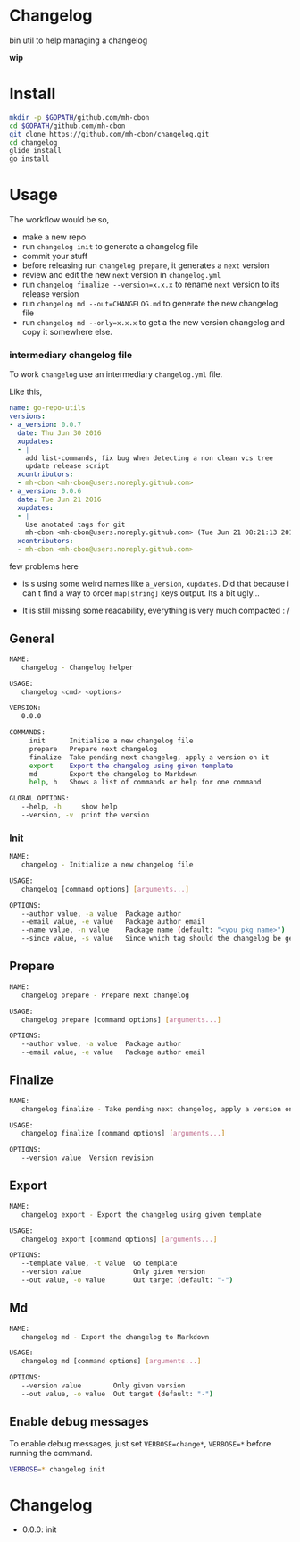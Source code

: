 # Changelog

bin util to help managing a changelog

__wip__

# Install

```sh
mkdir -p $GOPATH/github.com/mh-cbon
cd $GOPATH/github.com/mh-cbon
git clone https://github.com/mh-cbon/changelog.git
cd changelog
glide install
go install
```

# Usage

The workflow would be so,

- make a new repo
- run `changelog init` to generate a changelog file
- commit your stuff
- before releasing run `changelog prepare`, it generates a `next` version
- review and edit the new `next` version in `changelog.yml`
- run `changelog finalize --version=x.x.x` to rename `next` version to its release version
- run `changelog md --out=CHANGELOG.md` to generate the new changelog file
- run `changelog md --only=x.x.x` to get a the new version changelog and copy it somewhere else.

### intermediary changelog file

To work `changelog` use an intermediary `changelog.yml` file.

Like this,

```yaml
name: go-repo-utils
versions:
- a_version: 0.0.7
  date: Thu Jun 30 2016
  xupdates:
  - |
    add list-commands, fix bug when detecting a non clean vcs tree
    update release script
  xcontributors:
  - mh-cbon <mh-cbon@users.noreply.github.com>
- a_version: 0.0.6
  date: Tue Jun 21 2016
  xupdates:
  - |
    Use anotated tags for git
    mh-cbon <mh-cbon@users.noreply.github.com> (Tue Jun 21 08:21:13 2016 +0200)
  xcontributors:
  - mh-cbon <mh-cbon@users.noreply.github.com>
```

few problems here

- is s using some weird names like `a_version`, `xupdates`.
Did that because i can t find a way to order `map[string]` keys output.
Its a bit ugly...

- It is still missing some readability, everything is very much compacted : /

## General

```sh
NAME:
   changelog - Changelog helper

USAGE:
   changelog <cmd> <options>

VERSION:
   0.0.0

COMMANDS:
     init      Initialize a new changelog file
     prepare   Prepare next changelog
     finalize  Take pending next changelog, apply a version on it
     export    Export the changelog using given template
     md        Export the changelog to Markdown
     help, h   Shows a list of commands or help for one command

GLOBAL OPTIONS:
   --help, -h     show help
   --version, -v  print the version
```

### Init

```sh
NAME:
   changelog - Initialize a new changelog file

USAGE:
   changelog [command options] [arguments...]

OPTIONS:
   --author value, -a value  Package author
   --email value, -e value   Package author email
   --name value, -n value    Package name (default: "<you pkg name>")
   --since value, -s value   Since which tag should the changelog be generated
```

## Prepare

```sh
NAME:
   changelog prepare - Prepare next changelog

USAGE:
   changelog prepare [command options] [arguments...]

OPTIONS:
   --author value, -a value  Package author
   --email value, -e value   Package author email
```

## Finalize

```sh
NAME:
   changelog finalize - Take pending next changelog, apply a version on it

USAGE:
   changelog finalize [command options] [arguments...]

OPTIONS:
   --version value  Version revision
```

## Export

```sh
NAME:
   changelog export - Export the changelog using given template

USAGE:
   changelog export [command options] [arguments...]

OPTIONS:
   --template value, -t value  Go template
   --version value             Only given version
   --out value, -o value       Out target (default: "-")
```

## Md

```sh
NAME:
   changelog md - Export the changelog to Markdown

USAGE:
   changelog md [command options] [arguments...]

OPTIONS:
   --version value        Only given version
   --out value, -o value  Out target (default: "-")
```

## Enable debug messages

To enable debug messages, just set `VERBOSE=change*`, `VERBOSE=*` before running the command.

```sh
VERBOSE=* changelog init
```

# Changelog

- 0.0.0: init
